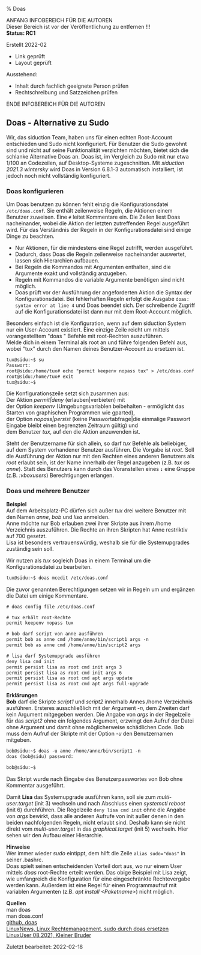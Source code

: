 % Doas

ANFANG   INFOBEREICH FÜR DIE AUTOREN  
Dieser Bereich ist vor der Veröffentlichung zu entfernen !!!  
**Status: RC1**

Erstellt 2022-02  
+ Link geprüft
+ Layout geprüft

Ausstehend:  
+ Inhalt durch fachlich geeignete Person prüfen
+ Rechtschreibung und Satzzeichen prüfen

ENDE   INFOBEREICH FÜR DIE AUTOREN

## Doas - Alternative zu Sudo

Wir, das siduction Team, haben uns für einen echten Root-Account entschieden und Sudo nicht konfiguriert. Für Benutzer die Sudo gewohnt sind und nicht auf seine Funktionalität verzichten möchten, bietet sich die schlanke Alternative Doas an. Doas ist, im Vergleich zu Sudo mit nur etwa 1/100 an Codezeilen, auf Desktop-Systeme zugeschnitten. Mit *siduction 2021.3 wintersky* wird Doas in Version 6.8.1-3 automatisch installiert, ist jedoch noch nicht vollständig konfiguriert.

### Doas konfigurieren

Um Doas benutzen zu können fehlt einzig die Konfigurationsdatei `/etc/doas.conf`. Sie enthält zeilenweise Regeln, die Aktionen einem Benutzer zuweisen. Eine `#` leitet Kommentare ein. Die Zeilen liest Doas nacheinander, wobei die Aktion der letzten zutreffenden Regel ausgeführt wird. Für das Verständnis der Regeln in der Konfigurationsdatei sind einige Dinge zu beachten.  
- Nur Aktionen, für die mindestens eine Regel zutrifft, werden ausgeführt.
- Dadurch, dass Doas die Regeln zeilenweise nacheinander auswertet, lassen sich Hierarchien aufbauen.
- Bei Regeln die Kommandos mit Argumenten enthalten, sind die Argumente exakt und vollständig anzugeben.
- Regeln mit Kommandos die variable Argumente benötigen sind nicht möglich.
- Doas prüft vor der Ausführung der angeforderten Aktion die Syntax der Konfigurationsdatei. Bei fehlerhaften Regeln erfolgt die Ausgabe `doas: syntax error at line 4` und Doas beendet sich. Der schreibende Zugriff auf die Konfigurationsdatei ist dann nur mit dem Root-Account möglich.

Besonders einfach ist die Konfiguration, wenn auf dem siduction System nur ein User-Account existiert. Eine einzige Zeile reicht um mittels vorangestelltem "doas " Befehle mit root-Rechten auszuführen.  
Melde dich in einem Terminal als root an und führe folgenden Befehl aus, wobei "tux" durch den Namen deines Benutzer-Account zu ersetzen ist. 

~~~txt
tux@sidu:~$ su
Passwort:
root@sidu:/home/tux# echo "permit keepenv nopass tux" > /etc/doas.conf
root@sidu:/home/tux# exit
tux@sidu:~$
~~~

Die Konfigurationszeile setzt sich zusammen aus:  
Der Aktion *permit|deny* (erlauben|verbieten) mit  
der Option *keepenv* (Umgebungsvariablen beibehalten - ermöglicht das Starten von graphischen Programmen wie gparted),  
der Option *nopass|persist* (keine Passwortabfrage|die einmalige Passwort Eingabe bleibt einen begrenzten Zeitraum gültig) und  
dem Benutzer *tux*, auf den die Aktion anzuwenden ist.

Steht der Benutzername für sich allein, so darf *tux* Befehle als beliebiger, auf dem System vorhandener Benutzer ausführen. Die Vorgabe ist *root*. Soll die Ausführung der Aktion nur mit den Rechten eines anderen Benutzers als *root* erlaubt sein, ist der Name innerhalb der Regel anzugeben (z.B. *tux as anne*). Statt des Benutzers kann durch das Voranstellen eines **`:`** eine Gruppe (z.B. *:vboxusers*) Berechtigungen erlangen.

### Doas und mehrere Benutzer

**Beispiel**  
Auf dem Arbeitsplatz-PC dürfen sich außer *tux* drei weitere Benutzer mit den Namen *anne*, *bob* und *lisa* anmelden.  
Anne möchte nur Bob erlauben zwei ihrer Skripte aus ihrem /home Verzeichnis auszuführen. Die Rechte an ihren Skripten hat Anne restriktiv auf 700 gesetzt.  
Lisa ist besonders vertrauenswürdig, weshalb sie für die Systemupgrades zuständig sein soll.

Wir nutzen als *tux* sogleich Doas in einem Terminal um die Konfigurationsdatei zu bearbeiten.

~~~txt
tux@sidu:~$ doas mcedit /etc/doas.conf
~~~

Die zuvor genannten Berechtigungen setzen wir in Regeln um und ergänzen die Datei um einige Kommentare.

~~~txt
# doas config file /etc/doas.conf

# tux erhält root-Rechte
permit keepenv nopass tux

# bob darf script von anne ausführen
permit bob as anne cmd /home/anne/bin/script1 args -n
permit bob as anne cmd /home/anne/bin/script2 args

# lisa darf Systemupgrade ausführen
deny lisa cmd init
permit persist lisa as root cmd init args 3
permit persist lisa as root cmd init args 6
permit persist lisa as root cmd apt args update
permit persist lisa as root cmd apt args full-upgrade
~~~

**Erklärungen**  
**Bob** darf die Skripte *script1* und *script2* innerhalb Annes /home Verzeichnis ausführen. Ersteres ausschließlich mit der Argument *-n*, dem Zweiten darf kein Argument mitgegeben werden. Die Angabe von *args* in der Regelzeile für das *script2* ohne ein folgendes Argument, erzwingt den Aufruf der Datei ohne Argument und damit ohne möglicherweise schädlichen Code. Bob muss dem Aufruf der Skripte mit der Option *-u* den Benutzernamen mitgeben.

~~~txt
bob@sidu:~$ doas -u anne /home/anne/bin/script1 -n
doas (bob@sidu) password:

bob@sidu:~$
~~~

Das Skript wurde nach Eingabe des Benutzerpasswortes von Bob ohne Kommentar ausgeführt.

Damit **Lisa** das Systemupgrade ausführen kann, soll sie zum *multi-user.target* (init 3) wechseln und nach Abschluss einen *systemctl reboot* (init 6) durchführen. Die Regelzeile `deny lisa cmd init` ohne die Angabe von *args* bewirkt, dass alle anderen Aufrufe von init außer denen in den beiden nachfolgenden Regeln, nicht erlaubt sind. Deshalb kann sie nicht direkt vom *multi-user.target* in das *graphical.target* (init 5) wechseln. Hier sehen wir den Aufbau einer Hierarchie.

**Hinweise**  
Wer immer wieder *sudo* eintippt, dem hilft die Zeile `alias sudo="doas"` in seiner .bashrc.  
Doas spielt seinen entscheidenden Vorteil dort aus, wo nur einem User mittels *doas* root-Rechte erteilt werden. Das obige Beispiel mit Lisa zeigt, wie umfangreich die Konfiguration für eine eingeschränkte Rechtevergabe werden kann. Außerdem ist eine Regel für einen Programmaufruf mit variablen Argumenten (z.B. *apt install \<Paketname\>*) nicht möglich.

**Quellen**  
man doas  
man doas.conf  
[github, doas](https://github.com/slicer69/doas)  
[LinuxNews, Linux Rechtemanagement, sudo durch doas ersetzen](https://linuxnews.de/2020/10/linux-rechtemanagement-sudo-durch-doas-ersetzen/)  
[LinuxUser 08.2021, Kleiner Bruder](https://www.linux-community.de/ausgaben/linuxuser/2021/08/mit-doas-statt-sudo-administrative-aufgaben-erledigen/)

<div id="rev">Zuletzt bearbeitet: 2022-02-18</div>
